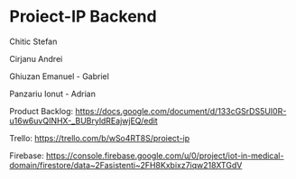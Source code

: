 # Proiect-IP Backend

Chitic Stefan

Cirjanu Andrei

Ghiuzan Emanuel - Gabriel

Panzariu Ionut -  Adrian


Product Backlog: https://docs.google.com/document/d/133cGSrDS5UI0R-u16w6uvQINHX-_BUBryldREajwjEQ/edit

Trello: https://trello.com/b/wSo4RT8S/proiect-ip

Firebase: https://console.firebase.google.com/u/0/project/iot-in-medical-domain/firestore/data~2Fasistenti~2FH8Kxbixz7iqw218XTGdV
